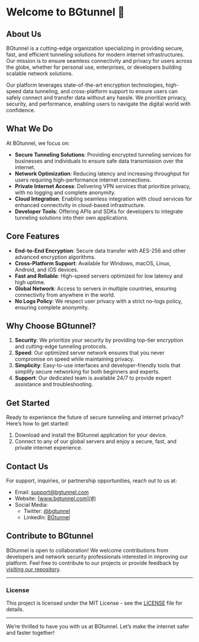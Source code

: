 # Welcome to BGtunnel 🚀

## About Us

BGtunnel is a cutting-edge organization specializing in providing secure, fast, and efficient tunneling solutions for modern internet infrastructures. Our mission is to ensure seamless connectivity and privacy for users across the globe, whether for personal use, enterprises, or developers building scalable network solutions.

Our platform leverages state-of-the-art encryption technologies, high-speed data tunneling, and cross-platform support to ensure users can safely connect and transfer data without any hassle. We prioritize privacy, security, and performance, enabling users to navigate the digital world with confidence.

## What We Do

At BGtunnel, we focus on:

- **Secure Tunneling Solutions**: Providing encrypted tunneling services for businesses and individuals to ensure safe data transmission over the internet.
- **Network Optimization**: Reducing latency and increasing throughput for users requiring high-performance internet connections.
- **Private Internet Access**: Delivering VPN services that prioritize privacy, with no logging and complete anonymity.
- **Cloud Integration**: Enabling seamless integration with cloud services for enhanced connectivity in cloud-based infrastructure.
- **Developer Tools**: Offering APIs and SDKs for developers to integrate tunneling solutions into their own applications.

## Core Features

- **End-to-End Encryption**: Secure data transfer with AES-256 and other advanced encryption algorithms.
- **Cross-Platform Support**: Available for Windows, macOS, Linux, Android, and iOS devices.
- **Fast and Reliable**: High-speed servers optimized for low latency and high uptime.
- **Global Network**: Access to servers in multiple countries, ensuring connectivity from anywhere in the world.
- **No Logs Policy**: We respect user privacy with a strict no-logs policy, ensuring complete anonymity.

## Why Choose BGtunnel?

1. **Security**: We prioritize your security by providing top-tier encryption and cutting-edge tunneling protocols.
2. **Speed**: Our optimized server network ensures that you never compromise on speed while maintaining privacy.
3. **Simplicity**: Easy-to-use interfaces and developer-friendly tools that simplify secure networking for both beginners and experts.
4. **Support**: Our dedicated team is available 24/7 to provide expert assistance and troubleshooting.

## Get Started

Ready to experience the future of secure tunneling and internet privacy? Here’s how to get started:

1. Download and install the BGtunnel application for your device.
2. Connect to any of our global servers and enjoy a secure, fast, and private internet experience.

## Contact Us

For support, inquiries, or partnership opportunities, reach out to us at:

- Email: support@bgtunnel.com
- Website: [www.bgtunnel.com](#)
- Social Media:
  - Twitter: [@bgtunnel](https://x.com/bgtunnel_app)
  - LinkedIn: [BGtunnel](https://www.linkedin.com/in/cakra-budiman-46418224b/)

## Contribute to BGtunnel

BGtunnel is open to collaboration! We welcome contributions from developers and network security professionals interested in improving our platform. Feel free to contribute to our projects or provide feedback by [visiting our repository](#).

---

### License

This project is licensed under the MIT License - see the [LICENSE](LICENSE.md) file for details.

---

We’re thrilled to have you with us at BGtunnel. Let’s make the internet safer and faster together!
